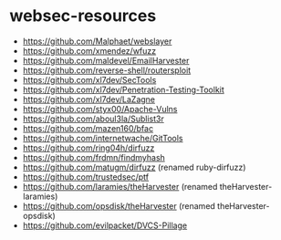 # websec-resources

* https://github.com/Malphaet/webslayer
* https://github.com/xmendez/wfuzz
* https://github.com/maldevel/EmailHarvester
* https://github.com/reverse-shell/routersploit
* https://github.com/xl7dev/SecTools
* https://github.com/xl7dev/Penetration-Testing-Toolkit
* https://github.com/xl7dev/LaZagne
* https://github.com/styx00/Apache-Vulns
* https://github.com/aboul3la/Sublist3r
* https://github.com/mazen160/bfac
* https://github.com/internetwache/GitTools
* https://github.com/ring04h/dirfuzz
* https://github.com/frdmn/findmyhash
* https://github.com/matugm/dirfuzz (renamed ruby-dirfuzz)
* https://github.com/trustedsec/ptf
* https://github.com/laramies/theHarvester (renamed theHarvester-laramies)
* https://github.com/opsdisk/theHarvester (renamed theHarvester-opsdisk)
* https://github.com/evilpacket/DVCS-Pillage

